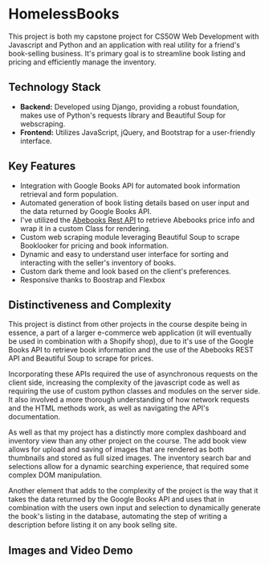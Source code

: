 # HomelessBooks

This project is both my capstone project for CS50W Web Development with Javascript and Python and an application with real utility for a friend's book-selling business. It's primary goal is to streamline book listing and pricing and efficiently manage the inventory.

## Technology Stack

- **Backend:** Developed using Django, providing a robust foundation, makes use of Python's requests library and Beautiful Soup for webscraping.
- **Frontend:** Utilizes JavaScript, jQuery, and Bootstrap for a user-friendly interface.

## Key Features

- Integration with Google Books API for automated book information retrieval and form population.
- Automated generation of book listing details based on user input and the data returned by Google Books API.
- I've utilized the [Abebooks Rest API](https://github.com/ravila4/abebooks) to retrieve Abebooks price info and wrap it in a custom Class for rendering.
- Custom web scraping module leveraging Beautiful Soup to scrape Booklooker for pricing and book information.
- Dynamic and easy to understand user interface for sorting and interacting with the seller's inventory of books.
- Custom dark theme and look based on the client's preferences.
- Responsive thanks to Boostrap and Flexbox

## Distinctiveness and Complexity

This project is distinct from other projects in the course despite being in essence, a part of a larger e-commerce web application (it will eventually be used in combination with a Shopify shop), due to it's use of the Google Books API to retrieve book information and the use of the Abebooks REST API and Beautiful Soup to scrape for prices.

Incorporating these APIs required the use of asynchronous requests on the client side, increasing the complexity of the javascript code as well as requiring the use of custom python classes and modules on the server side. It also involved a more thorough understanding of how network requests and the HTML methods work, as well as navigating the API's documentation.

As well as that my project has a distinctly more complex dashboard and inventory view than any other project on the course. The add book view allows for upload and saving of images that are rendered as both thumbnails and stored as full sized images. The inventory search bar and selections allow for a dynamic searching experience, that required some complex DOM manipulation. 

Another element that adds to the complexity of the project is the way that it takes the data returned by the Google Books API and uses that in combination with the users own input and selection to dynamically generate the book's listing in the database, automating the step of writing a description before listing it on any book sellng site.

## Images and Video Demo




